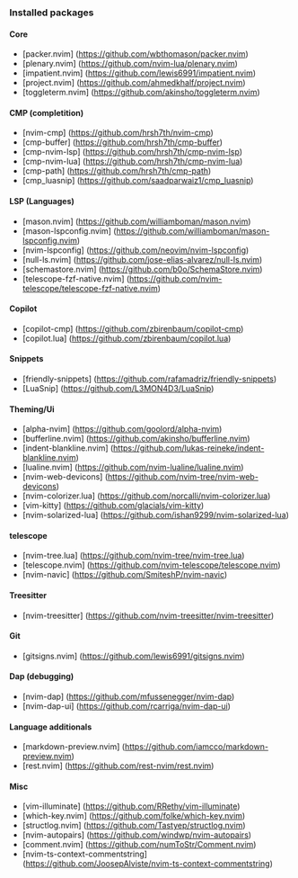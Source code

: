 ### Installed packages

#### Core
- [packer.nvim] (https://github.com/wbthomason/packer.nvim)
- [plenary.nvim] (https://github.com/nvim-lua/plenary.nvim)
- [impatient.nvim] (https://github.com/lewis6991/impatient.nvim)
- [project.nvim] (https://github.com/ahmedkhalf/project.nvim)
- [toggleterm.nvim] (https://github.com/akinsho/toggleterm.nvim)

#### CMP (completition)
- [nvim-cmp] (https://github.com/hrsh7th/nvim-cmp)
- [cmp-buffer] (https://github.com/hrsh7th/cmp-buffer)
- [cmp-nvim-lsp] (https://github.com/hrsh7th/cmp-nvim-lsp)
- [cmp-nvim-lua] (https://github.com/hrsh7th/cmp-nvim-lua)
- [cmp-path] (https://github.com/hrsh7th/cmp-path)
- [cmp\_luasnip] (https://github.com/saadparwaiz1/cmp_luasnip)

#### LSP (Languages)
- [mason.nvim] (https://github.com/williamboman/mason.nvim)
- [mason-lspconfig.nvim] (https://github.com/williamboman/mason-lspconfig.nvim)
- [nvim-lspconfig] (https://github.com/neovim/nvim-lspconfig)
- [null-ls.nvim] (https://github.com/jose-elias-alvarez/null-ls.nvim)
- [schemastore.nvim] (https://github.com/b0o/SchemaStore.nvim)
- [telescope-fzf-native.nvim] (https://github.com/nvim-telescope/telescope-fzf-native.nvim)

#### Copilot
- [copilot-cmp] (https://github.com/zbirenbaum/copilot-cmp)
- [copilot.lua] (https://github.com/zbirenbaum/copilot.lua)

#### Snippets
- [friendly-snippets] (https://github.com/rafamadriz/friendly-snippets)
- [LuaSnip] (https://github.com/L3MON4D3/LuaSnip)

#### Theming/Ui
- [alpha-nvim] (https://github.com/goolord/alpha-nvim)
- [bufferline.nvim] (https://github.com/akinsho/bufferline.nvim)
- [indent-blankline.nvim] (https://github.com/lukas-reineke/indent-blankline.nvim)
- [lualine.nvim] (https://github.com/nvim-lualine/lualine.nvim)
- [nvim-web-devicons] (https://github.com/nvim-tree/nvim-web-devicons)
- [nvim-colorizer.lua] (https://github.com/norcalli/nvim-colorizer.lua)
- [vim-kitty] (https://github.com/glacials/vim-kitty)
- [nvim-solarized-lua] (https://github.com/ishan9299/nvim-solarized-lua)

#### telescope
- [nvim-tree.lua] (https://github.com/nvim-tree/nvim-tree.lua)
- [telescope.nvim] (https://github.com/nvim-telescope/telescope.nvim)
- [nvim-navic] (https://github.com/SmiteshP/nvim-navic)

#### Treesitter
- [nvim-treesitter] (https://github.com/nvim-treesitter/nvim-treesitter)

#### Git
- [gitsigns.nvim] (https://github.com/lewis6991/gitsigns.nvim)

#### Dap (debugging)
- [nvim-dap] (https://github.com/mfussenegger/nvim-dap)
- [nvim-dap-ui] (https://github.com/rcarriga/nvim-dap-ui)

#### Language additionals
- [markdown-preview.nvim] (https://github.com/iamcco/markdown-preview.nvim)
- [rest.nvim] (https://github.com/rest-nvim/rest.nvim)

#### Misc
- [vim-illuminate] (https://github.com/RRethy/vim-illuminate)
- [which-key.nvim] (https://github.com/folke/which-key.nvim)
- [structlog.nvim] (https://github.com/Tastyep/structlog.nvim)
- [nvim-autopairs] (https://github.com/windwp/nvim-autopairs)
- [comment.nvim] (https://github.com/numToStr/Comment.nvim)
- [nvim-ts-context-commentstring] (https://github.com/JoosepAlviste/nvim-ts-context-commentstring)
